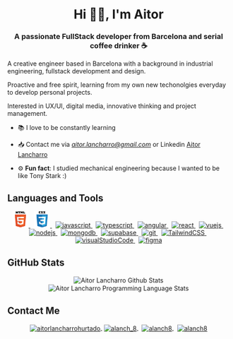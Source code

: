 <h1 align="center">Hi 👋🏼, I'm Aitor</h1>
<h3 align="center">A passionate FullStack developer from Barcelona and serial coffee drinker ☕️</h3>

A creative engineer based in Barcelona with a background in industrial engineering, fullstack development and design.

Proactive and free spirit, learning from my own new techonolgies everyday to develop personal projects.

Interested in UX/UI, digital media, innovative thinking and project management.

- 📚 I love to be constantly learning
- 📥 Contact me via <i>aitor.lancharro@gmail.com</i> or Linkedin <a href="https://es.linkedin.com/in/aitorlancharro">Aitor Lancharro</a>
              
              
- ⚙️ <b>Fun fact</b>:  I studied mechanical engineering because I wanted to be like Tony Stark :)

## Languages and Tools
<div>
  <p align="center">
    <a href="https://www.w3.org/html/" target="_blank" rel="noreferrer">
      <img
        src="https://raw.githubusercontent.com/devicons/devicon/master/icons/html5/html5-original-wordmark.svg"
        alt="html5"
        width="37"
      />
    </a>
    &nbsp;
    <a href="https://www.w3schools.com/css/" target="_blank" rel="noreferrer">
      <img
        src="https://raw.githubusercontent.com/devicons/devicon/master/icons/css3/css3-original-wordmark.svg"
        alt="css3"
        width="37"
      />
    </a>
    &nbsp;
    <a
      href="https://developer.mozilla.org/en-US/docs/Web/JavaScript"
      target="_blank"
      rel="noreferrer"
    >
      <img
        src="https://upload.wikimedia.org/wikipedia/commons/9/99/Unofficial_JavaScript_logo_2.svg"
        alt="javascript"
        width="30"
      />
    </a>
    &nbsp;
    <a href="https://www.typescriptlang.org/" target="_blank" rel="noreferrer">
      <img
        src="https://upload.wikimedia.org/wikipedia/commons/4/4c/Typescript_logo_2020.svg"
        alt="typescript"
        width="30"
      />
    </a>
    &nbsp;
    <a href="https://angular.io/" target="_blank" rel="noreferrer">
      <img
        src="https://upload.wikimedia.org/wikipedia/commons/c/cf/Angular_full_color_logo.svg"
        alt="angular"
        width="32"
      />
    </a>
    &nbsp;
    <a href="https://reactjs.org/" target="_blank" rel="noreferrer">
      <img
        src="https://upload.wikimedia.org/wikipedia/commons/4/47/React.svg"
        alt="react"
        width="30"
      />
    </a>
    &nbsp;
    <a href="https://vuejs.org/" target="_blank" rel="noreferrer">
      <img
        src="https://upload.wikimedia.org/wikipedia/commons/9/95/Vue.js_Logo_2.svg"
        alt="vuejs"
        width="30"
      />
    </a>
    &nbsp;
    <a href="https://nodejs.org" target="_blank" rel="noreferrer">
      <img
        src="https://www.svgrepo.com/show/303266/nodejs-icon-logo.svg"
        alt="nodejs"
        width="30"
      />
    </a>
    &nbsp;
    <a href="https://www.mongodb.com/" target="_blank" rel="noreferrer">
      <img
        src="https://cdn.worldvectorlogo.com/logos/mongodb-icon-1.svg"
        alt="mongodb"
        width="35"
      />
    </a>
    &nbsp;
    <a href="https://supabase.com/" target="_blank" rel="noreferrer">
      <img
        src="https://user-images.githubusercontent.com/93733677/187199611-72d12457-21a3-4b54-94a7-52fa253863bb.svg"
        alt="supabase"
        width="30"
      />
    </a>
    &nbsp;
    <a href="https://git-scm.com/" target="_blank" rel="noreferrer">
      <img
        src="https://www.vectorlogo.zone/logos/git-scm/git-scm-icon.svg"
        alt="git"
        width="30"
      />
    </a>
    &nbsp;
    <a href="https://tailwindcss.com/" target="_blank" rel="noreferrer">
      <img
        src="https://cdn.worldvectorlogo.com/logos/tailwindcss.svg"
        alt="TailwindCSS"
        width="40"
      />
    </a>
    &nbsp;
    <a href="https://code.visualstudio.com/" target="_blank" rel="noreferrer">
      <img
        src="https://cdn.worldvectorlogo.com/logos/visual-studio-code-1.svg"
        alt="visualStudioCode"
        width="30"
      />
    </a>
    &nbsp;
    <a href="https://www.figma.com/" target="_blank" rel="noreferrer">
      <img
        src="https://www.vectorlogo.zone/logos/figma/figma-icon.svg"
        alt="figma"
        width="30"
      />
    </a>
  </p>
</div>

## GitHub Stats

<div align="center">
 <img align="center" height="150" src="https://github-readme-stats.vercel.app/api?username=alanch8&show_icons=true&locale=en&hide=issues" alt="Aitor Lancharro Github Stats" />
 <img align="center" height="150" src="https://github-readme-stats.vercel.app/api/top-langs/?username=alanch8&layout=compact" alt="Aitor Lancharro Programming Language Stats" />
</div>

## Contact Me
<p align="center">
  <a href="https://linkedin.com/in/aitorlancharrohurtado" target="blank"
    ><img
      align="center"
      src="https://raw.githubusercontent.com/rahuldkjain/github-profile-readme-generator/master/src/images/icons/Social/linked-in-alt.svg"
      alt="aitorlancharrohurtado"
      width="24"
    />
  </a>
  &nbsp;<a href="https://twitter.com/alanch_8" target="blank"
    ><img
      align="center"
      src="https://raw.githubusercontent.com/rahuldkjain/github-profile-readme-generator/master/src/images/icons/Social/twitter.svg"
      alt="alanch_8"
      width="24"
    />
  </a>
  &nbsp;
  <a href="https://instagram.com/alanch8" target="blank"
    ><img
      align="center"
      src="https://raw.githubusercontent.com/rahuldkjain/github-profile-readme-generator/master/src/images/icons/Social/instagram.svg"
      alt="alanch8"
      width="24"
    />
  </a>
  &nbsp;
  <a href="https://aitorlancharro.com/" target="blank"
    ><img
      align="center"
      src="https://upload.wikimedia.org/wikipedia/commons/0/0b/Blue_globe_icon.svg"
      alt="alanch8"
      width="24"
    />
  </a>
</p>

